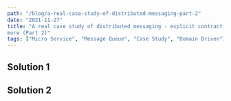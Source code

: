 ```yaml
---
path: "/blog/a-real-case-study-of-distributed-messaging-part-2"
date: "2021-11-27"
title: "A real case study of distributed messaging - explicit contract, business logics driven and
more (Part 2)"
tags: ["Micro Service", "Message Queue", "Case Study", "Domain Driven"]
---
```


## Solution 1



## Solution 2

